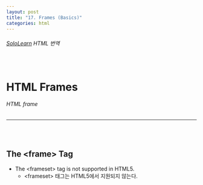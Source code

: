 ```yaml
---
layout: post
title: "17. Frames (Basics)"
categories: html
---
```


###### [SoloLearn](https://www.sololearn.com/) HTML 번역

<br>

# HTML Frames

###### HTML frame

------

<br>

<br>

## The \<frame> Tag

- The \<frameset> tag is not supported in HTML5.
  - \<frameset> 태그는 HTML5에서 지원되지 않는다.

<br>